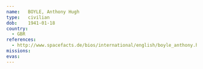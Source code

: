 ```yaml
---
name:	BOYLE, Anthony Hugh
type:	civilian
dob:	1941-01-18
country:
  - GBR
references:
  - http://www.spacefacts.de/bios/international/english/boyle_anthony.htm
missions:
evas:
---
```

